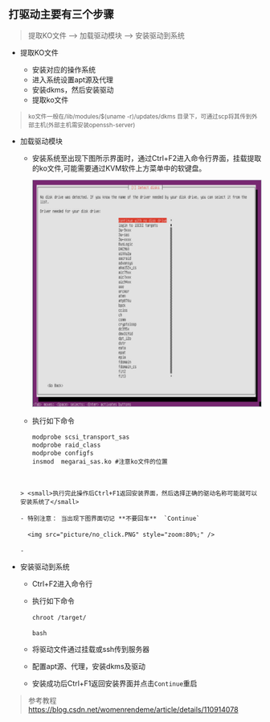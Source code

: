 ## 打驱动主要有三个步骤

> 提取KO文件 --> 加载驱动模块 --> 安装驱动到系统

- 提取KO文件
  
  - 安装对应的操作系统
  - 进入系统设置apt源及代理
  - 安装dkms，然后安装驱动
  - 提取ko文件
> <small> ko文件一般在/lib/modules/$(uname -r)/updates/dkms 目录下，可通过scp将其传到外部主机(外部主机需安装openssh-server) </small>

- 加载驱动模块
  - 安装系统至出现下图所示界面时，通过Ctrl+F2进入命令行界面，挂载提取的ko文件,可能需要通过KVM软件上方菜单中的软键盘。

    ![](picture/select_dr.PNG)

    

  - 执行如下命令 
    
    ```shell
    modprobe scsi_transport_sas
    modprobe raid_class
    modprobe configfs
    insmod  megarai_sas.ko #注意ko文件的位置
  ```
    
  
  > <small>执行完此操作后Ctrl+F1返回安装界面，然后选择正确的驱动名称可能就可以安装系统了</small>
  
  - 特别注意： 当出现下图界面切记 **不要回车**  `Continue`   
  
    <img src="picture/no_click.PNG" style="zoom:80%;" />
  
  -  
  
- 安装驱动到系统

  - Ctrl+F2进入命令行

  - 执行如下命令

    `chroot /target/`

    `bash`

  - 将驱动文件通过挂载或ssh传到服务器

  - 配置apt源、代理，安装dkms及驱动

  - 安装成功后Ctrl+F1返回安装界面并点击`Continue`重启



> 参考教程 https://blog.csdn.net/womenrendeme/article/details/110914078 

